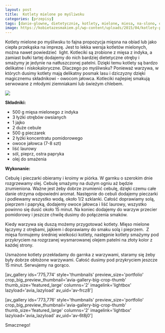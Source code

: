 ```yaml
---
layout: post
title:  Kotlety mielone po myśliwsku
categories: [przepisy]
tags: [danie-glowne, dietetycznie, kotlety, mielone, miesa, na-slono, obiad, przepisy]
image: https://kobietazesmakiem.pl/wp-content/uploads/2015/04/kotlety-po-mysliwsku.jpg
---
```

Kotlety mielone po myśliwsku to fajna propozycja mięsna na obiad lub jako ciepła przekąska na imprezę. Jest to lekka wersja kotletów mielonych, można nawet powiedzieć  light. Kotleciki są zrobione z mięsa z indyka, a zamiast bułki tartej dodajemy do nich bardziej dietetyczne otręby i smażymy je jedynie na natłuszczonej patelni. Dzięki temu kotlety są bardzo delikatne i niskokaloryczne. Dlaczego po myśliwsku? Ponieważ warzywa, w których dusimy kotlety mają delikatny posmak lasu i dziczyzny dzięki magicznemu składnikowi - owocom jałowca. Kotleciki najlepiej smakują serwowane z młodymi ziemniakami lub świeżym chlebem.


![](https://kobietazesmakiem.pl/wp-content/uploads/2015/04/kotlety-po-mysliwsku-1-300x222.jpg)



**Składniki:**
* 500 g mięsa mielonego z indyka
* 3 łyżki otrębów owsianych
* 1 jajko
* 2 duże cebule
* 500 g pieczarek
* 2 łyżki koncentratu pomidorowego
* owoce jałowca (7-8 szt)
* liść laurowy
* sól, pieprz, ostra papryka
* olej do smażenia


**Wykonanie:**

Cebulę i pieczarki obieramy i kroimy w piórka. W garnku o szerokim dnie rozgrzewamy olej. Cebulę smażymy na dużym ogniu aż będzie zrumieniona. Ważne jest żeby dobrze zrumienić cebulę, dzięki czemu całe danie otrzyma odpowiedni aromat. Następnie do cebuli dodajemy pieczarki i podlewamy wszystko wodą, około 1/2 szklanki. Całość doprawiamy solą, pieprzem i papryką, dodajemy owoce jałowca i liść laurowy, wszystko powinno się dusić około 15 minut. Na koniec dodajemy do warzyw przecier pomidorowy i jeszcze chwilę dusimy do połączenia smaków.

Kiedy warzywa się duszą możemy przygotować kotlety. Mięso mielone łączymy z otrębami, jajkiem i doprawiamy do smaku solą i pieprzem.  Z mięsa formujemy średniej wielkości kotlety, następnie kotlety smażymy pod przykryciem na rozgrzanej wysmarowanej olejem patelni na złoty kolor z każdej strony.

Usmażone kotlety przekładamy do garnka z warzywami, staramy się żeby były dobrze obłożone warzywami. Całość dusimy pod przykryciem jeszcze 15 minut. Serwujemy na gorąco.

[av\_gallery ids='775,774' style='thumbnails' preview\_size='portfolio' crop\_big\_preview\_thumbnail='avia-gallery-big-crop-thumb' thumb\_size='featured\_large' columns='2' imagelink='lightbox' lazyload='avia\_lazyload' av\_uid='av-frcz8']

[av\_gallery ids='773,776' style='thumbnails' preview\_size='portfolio' crop\_big\_preview\_thumbnail='avia-gallery-big-crop-thumb' thumb\_size='featured\_large' columns='2' imagelink='lightbox' lazyload='avia\_lazyload' av\_uid='av-6t8j0']

Smacznego!
    